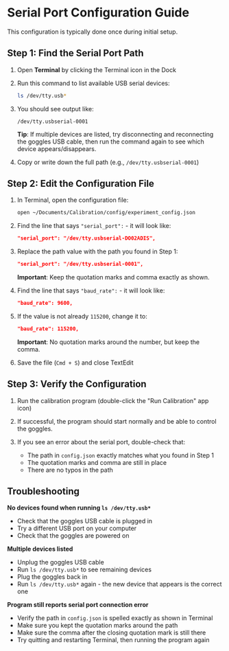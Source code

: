 # Serial Port Configuration Guide

This configuration is typically done once during initial setup.

## Step 1: Find the Serial Port Path

1. Open **Terminal** by clicking the Terminal icon in the Dock

2. Run this command to list available USB serial devices:
   ```bash
   ls /dev/tty.usb*
   ```

3. You should see output like:
   ```
   /dev/tty.usbserial-0001
   ```

   **Tip**: If multiple devices are listed, try disconnecting and reconnecting the goggles USB cable, then run the command again to see which device appears/disappears.

4. Copy or write down the full path (e.g., `/dev/tty.usbserial-0001`)

## Step 2: Edit the Configuration File

1. In Terminal, open the configuration file:
   ```bash
   open ~/Documents/Calibration/config/experiment_config.json
   ```

2. Find the line that says `"serial_port":` - it will look like:
   ```json
   "serial_port": "/dev/tty.usbserial-DO02ADIS",
   ```

3. Replace the path value with the path you found in Step 1:
   ```json
   "serial_port": "/dev/tty.usbserial-0001",
   ```

   **Important**: Keep the quotation marks and comma exactly as shown.

4. Find the line that says `"baud_rate":` - it will look like:
   ```json
   "baud_rate": 9600,
   ```

5. If the value is not already `115200`, change it to:
   ```json
   "baud_rate": 115200,
   ```

   **Important**: No quotation marks around the number, but keep the comma.

6. Save the file (`Cmd + S`) and close TextEdit

## Step 3: Verify the Configuration

1. Run the calibration program (double-click the "Run Calibration" app icon)

2. If successful, the program should start normally and be able to control the goggles.

3. If you see an error about the serial port, double-check that:
   - The path in `config.json` exactly matches what you found in Step 1
   - The quotation marks and comma are still in place
   - There are no typos in the path

## Troubleshooting

**No devices found when running `ls /dev/tty.usb*`**
- Check that the goggles USB cable is plugged in
- Try a different USB port on your computer
- Check that the goggles are powered on

**Multiple devices listed**
- Unplug the goggles USB cable
- Run `ls /dev/tty.usb*` to see remaining devices
- Plug the goggles back in
- Run `ls /dev/tty.usb*` again - the new device that appears is the correct one

**Program still reports serial port connection error**
- Verify the path in `config.json` is spelled exactly as shown in Terminal
- Make sure you kept the quotation marks around the path
- Make sure the comma after the closing quotation mark is still there
- Try quitting and restarting Terminal, then running the program again